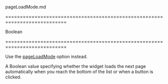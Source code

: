<!--**
/*-------------------------------------------
    Auto-generated file. Do not modify.
-------------------------------------------

**-->
<!--dep-->pageLoadMode.md<!--/dep-->
===========================================================================
<!--type-->Boolean<!--/type-->
===========================================================================

<!--deprecated-->
Use the [pageLoadMode]({basewidgetpath}/Configuration/#pageLoadMode) option instead.
<!--/deprecated-->

<!--shortDescription-->
A Boolean value specifying whether the widget loads the next page automatically when you reach the bottom of the list or when a button is clicked.
<!--/shortDescription-->

<!--fullDescription-->

<!--/fullDescription-->